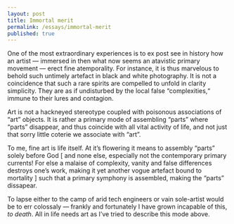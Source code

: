 ```yaml
---
layout: post
title: Immortal merit
permalink: /essays/immortal-merit
published: true
---
```


One of the most extraordinary experiences is to ex post see in history how an artist — immersed in then what now seems an atavistic primary movement — erect fine atemporality. For instance, it is thus marvelous to behold such untimely artefact in black and white photography. It is not a coincidence that such a rare spirits are compelled to unfold in clarity simplicity. They are as if undisturbed by the local false “complexities,“ immune to their lures and contagion.

Art is not a hackneyed stereotype coupled with poisonous associations of “art” objects. It is rather a primary mode of assembling “parts” where “parts” disappear, and thus coincide with all vital activity of life, and not just that sorry little coterie we associate with “art”. 

To me, fine art is life itself. At it’s flowering it means to assembly “parts” solely before God [ and none else, especially not the contemporary primary currents! For else a malaise of complexity, vanity and false differences destroys one’s work, making it yet another vogue artefact bound to mortality ] such that a primary symphony is assembled, making the “parts” dissapear.

To lapse either to the camp of arid tech engineers or vain sole-artist would be to err colossaly — frankly and fortunately I have grown incapable of this, _to death_. All in life needs art as I’ve tried to describe this mode above.